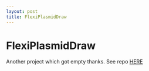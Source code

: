 ```yaml
---
layout: post
title: FlexiPlasmidDraw
---
```

# FlexiPlasmidDraw
Another project which got empty thanks. See repo [HERE](https://github.com/MaverickTse/FlexiPlasmidDraw)
